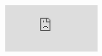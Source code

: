 <div class="au-responsive-media-vid au-responsive-media-vid--16x9">
	<iframe title="responsive video" class="au-responsive-media-vid__item" src="https://www.youtube-nocookie.com/embed/rZAykQeqTtY?rel=0" frameborder="0" allow="autoplay; encrypted-media" allowfullscreen></iframe>
</div>
